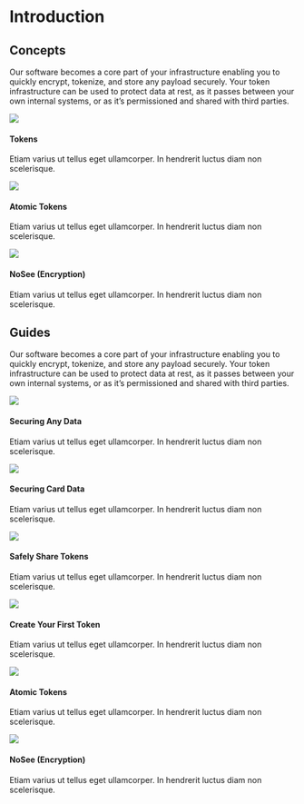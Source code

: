 # Introduction
## Concepts

Our software becomes a core part of your infrastructure enabling you to quickly encrypt, tokenize, and store any payload securely. Your token infrastructure can be used to protect data at rest, as it passes between your own internal systems, or as it’s permissioned and shared with third parties.
    
<aside class="card-box">
    <div class="card">
        <img src="./images/guides/card1.svg">
        <div class="container">
            <h4>Tokens</h4>
            <p>Etiam varius ut tellus eget ullamcorper. In hendrerit luctus diam non scelerisque.</p>
        </div>
    </div>
    <div class="card">
        <img src="./images/guides/card2.svg">
        <div class="container">
            <h4>Atomic Tokens</h4>
            <p>Etiam varius ut tellus eget ullamcorper. In hendrerit luctus diam non scelerisque.</p>
        </div>
    </div>
    <div class="card">
        <img src="./images/guides/card3.svg">
        <div class="container">
            <h4>NoSee (Encryption)</h4>
            <p>Etiam varius ut tellus eget ullamcorper. In hendrerit luctus diam non scelerisque.</p>
        </div>
    </div>
</aside>

## Guides

Our software becomes a core part of your infrastructure enabling you to quickly encrypt, tokenize, and store any payload securely. Your token infrastructure can be used to protect data at rest, as it passes between your own internal systems, or as it’s permissioned and shared with third parties.
    
<aside class="card-box">
    <div class="card">
        <img src="./images/guides/card4.svg">
        <div class="container">
            <h4>Securing Any Data</h4>
            <p>Etiam varius ut tellus eget ullamcorper. In hendrerit luctus diam non scelerisque.</p>
        </div>
    </div>
    <div class="card">
        <img src="./images/guides/card4.svg">
        <div class="container">
            <h4>Securing Card Data</h4>
            <p>Etiam varius ut tellus eget ullamcorper. In hendrerit luctus diam non scelerisque.</p>
        </div>
    </div>
    <div class="card">
        <img src="./images/guides/card4.svg">
        <div class="container">
            <h4>Safely Share Tokens</h4>
            <p>Etiam varius ut tellus eget ullamcorper. In hendrerit luctus diam non scelerisque.</p>
        </div>
    </div>
    <div class="card">
        <img src="./images/guides/card4.svg">
        <div class="container">
            <h4>Create Your First Token</h4>
            <p>Etiam varius ut tellus eget ullamcorper. In hendrerit luctus diam non scelerisque.</p>
        </div>
    </div>
    <div class="card">
        <img src="./images/guides/card4.svg">
        <div class="container">
            <h4>Atomic Tokens</h4>
            <p>Etiam varius ut tellus eget ullamcorper. In hendrerit luctus diam non scelerisque.</p>
        </div>
    </div>
    <div class="card">
        <img src="./images/guides/card4.svg">
        <div class="container">
            <h4>NoSee (Encryption)</h4>
            <p>Etiam varius ut tellus eget ullamcorper. In hendrerit luctus diam non scelerisque.</p>
        </div>
    </div>
</aside>